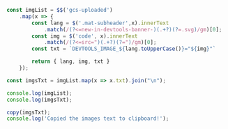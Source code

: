 <!-- 1. Save the script below as DevTools snippet. See https://developer.chrome.com/docs/devtools/javascript/sources/#snippets. -->
<!-- 2. Upload the images in _temp folder manually -->
<!-- 3. Execute the DevTools snippet to extract image urls. See https://developer.chrome.com/docs/devtools/javascript/sources/#snippets. -->
<!-- 4. Paste and save the result in .env file. -->

```js
const imgList = $$('gcs-uploaded')
    .map(x => { 
        const lang = $('.mat-subheader',x).innerText
            .match(/(?<=new-in-devtools-banner-)(.+?)(?=.svg)/gm)[0];
        const img = $('code', x).innerText
            .match(/(?<=src=")(.+?)(?=")/gm)[0];
        const txt = `DEVTOOLS_IMAGE_${lang.toUpperCase()}="${img}"`

        return { lang, img, txt }
    });

const imgsTxt = imgList.map(x => x.txt).join("\n");

console.log(imgList);
console.log(imgsTxt);

copy(imgsTxt);
console.log('Copied the images text to clipboard!');
```